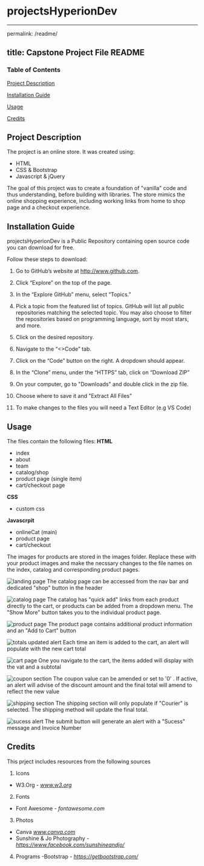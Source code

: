 # projectsHyperionDev
---
permalink: /readme/

title: Capstone Project File README
---
### Table of Contents
 [Project Description](https://github.com/trudyjograce/projectsHyperionDev/new/master?readme=1#project-description)
 
 [Installation Guide](https://github.com/trudyjograce/projectsHyperionDev/new/master?readme=1#instalation-guide)
 
 [Usage](https://github.com/trudyjograce/projectsHyperionDev/new/master?readme=1#usage)
 
 [Credits](https://github.com/trudyjograce/projectsHyperionDev/new/master?readme=1#credits)



## Project Description
The project is an online store. It was created using:
* HTML
* CSS & Bootstrap
* Javascript & jQuery

The goal of this project was to create a foundation of "vanilla" code and thus understanding, before building with libraries. The store mimics the online shopping experience, including working links from home to shop page and a checkout experience.

## Installation Guide
projectsHyperionDev is a Public Repository containing open source code you can download for free. 

Follow these steps to download:

1. Go to GitHub’s website at http://www.github.com.

2. Click “Explore” on the top of the page.

3. In the “Explore GitHub” menu, select “Topics.”

4. Pick a topic from the featured list of topics. GitHub will list all public repositories matching the selected topic. You may also choose to filter the repositories based on programming language, sort by most stars, and more.

5. Click on the desired repository. 

6. Navigate to the “<>Code” tab.

7. Click on the “Code” button on the right. A dropdown should appear.

8. In the “Clone” menu, under the “HTTPS” tab, click on “Download ZIP”

9. On your computer, go to "Downloads" and double click in the zip file.

10. Choose where to save it and "Extract All Files" 

11. To make changes to the files you will need a Text Editor (e.g VS Code)

## Usage

The files contain the following files:
**HTML** 
* index
* about
* team
* catalog/shop
* product page (single item)
* cart/checkout page

**CSS**
* custom css

**Javascrpit**
* onlineCat (main)
* product page
* cart/checkout

The images for products are stored in the images folder. Replace these with your product images and make the necssary changes to the file names on the index, catalog and corresponding product pages.

![landing page](/assets/readmeImg/landing.jpeg)
The catalog page can be accessed from the nav bar and dedicated "shop" button in the header

![catalog page](/assets/readmeImg/catalog.jpeg)
The catalog has "quick add" links from each product directly to the cart, or products can be added from a dropdown menu. The "Show More" button takes you to the individual product page.

![product page](/assets/readmeImg/productPage.jpeg)
The product page contains additional product information and an "Add to Cart" button

![totals updated alert](/assets/readmeImg/totalUpdate.jpeg)
Each time an item is added to the cart, an alert will populate with the new cart total

![cart page](/assets/readmeImg/cartItems.jpeg)
One you navigate to the cart, the items added will display with the vat and a subtotal

![coupon section](/assets/readmeImg/couponAdded.jpeg)
The coupon value can be amended or set to '0' . If active, an alert will advise of the discount amount and the final total will amend to reflect the new value

![shipping section](/assets/readmeImg/shipping.jpeg)
The shipping section will only populate if "Courier" is selected. The shipping method will update the final total. 

![sucess alert](/assets/readmeImg/sucessGenerate.jpeg)
The submit button will generate an alert with a "Sucess" message and Invoice Number

## Credits
This prject includes resources from the following sources

1. Icons
  - W3.Org - *www.w3.org*
2. Fonts 
  - Font Awesome - *fontawesome.com*
3. Photos
  - Canva *www.canva.com*
  - Sunshine & Jo Photography - *https://www.facebook.com/sunshineandjo/*

4. Programs
  -Bootstrap - *https://getbootstrap.com/*
  


